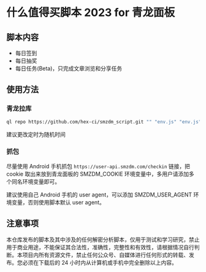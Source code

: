 # 什么值得买脚本 2023 for 青龙面板

## 脚本内容

* 每日签到
* 每日抽奖
* 每日任务(Beta)，只完成文章浏览和分享任务

## 使用方法

### 青龙拉库

```bash
ql repo https://github.com/hex-ci/smzdm_script.git "" "env.js" "env.js" "" ""
```

建议更改定时为随机时间

### 抓包

尽量使用 Android 手机抓包 `https://user-api.smzdm.com/checkin` 链接，把 cookie 取出来放到青龙面板的 SMZDM_COOKIE 环境变量中，多用户请添加多个同名环境变量即可。

建议使用自己 Android 手机的 user agent，可以添加 SMZDM_USER_AGENT 环境变量，否则使用脚本默认 user agent。

## 注意事项

本仓库发布的脚本及其中涉及的任何解密分析脚本，仅用于测试和学习研究，禁止用于商业用途，不能保证其合法性，准确性，完整性和有效性，请根据情况自行判断。本项目内所有资源文件，禁止任何公众号、自媒体进行任何形式的转载、发布。您必须在下载后的 24 小时内从计算机或手机中完全删除以上内容。
